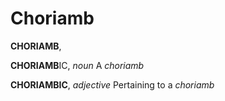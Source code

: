 # Choriamb

**CHORIAMB**,

**CHORIAMB**IC, _noun_ A _choriamb_

**CHORIAMBIC**, _adjective_ Pertaining to a _choriamb_
